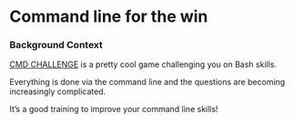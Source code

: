 # Command line for the win


### Background Context
[CMD CHALLENGE](https://cmdchallenge.com/ "start cmd challenge") is a pretty cool game challenging you on Bash skills.

Everything is done via the command line and the questions are becoming increasingly complicated.

It’s a good training to improve your command line skills!